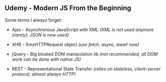 ## Udemy - Modern JS From the Beginning

Some terms I always forget:

+ Ajax - Asynchronous JavaScript with XML  *(XML is not used anymore (rarely); JSON is now used)*

+ XHR - XmxHTTPRequest object  *(use fetch, async, await now)*

+ jQuery - Big bloated DOM manipulation lib  *(not recommended, all DOM work can be done with native JS)*
    
+ REST - Representational State Transfer  *(relies on stateless, client-server protocol; almost always HTTP)*
    

